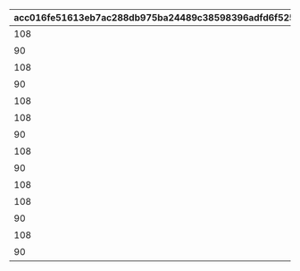 |acc016fe51613eb7ac288db975ba24489c38598396adfd6f5254d567a3c9678b|a9b996ec1a44809e990c882493d6f1a8da32a587c01f6df51fd93d3328a7e25a|4b4bb1a8b019242b136ae41e617dc7a55a16a221ed303649176ff893a63ac817|1926e707ad5ce95cf8540c8db0cba18bf7a7e99169dd4e387446370d0ab4c7cc|7c4e70e47ce8d219b8e7ba3a60d915d2245dd5fa50c205f717330d010b6c671e|743c7d580559f7f8f7ccd1382eacc2cb82e884e4a8a9f2ae5a325b2e1497fa6f|bb59d1187211ae77202534385f17881ed089824e3607c41ae0ff2d1a93db0e08|0bc506af9d49fa91bd1335d72f45000fdb14ea62caaf9ec05c2e0f69c3595682|cf084bf8798f47aa283fb972d8144062560a9f239aad45a476a2a6febc1ef287|05b923faefb3426a8e08a754a91202bff997625cf1b94881ae973ec276440567|3d88ddfa1bd35098beaae833fb5473f423ca59605486652eff2e46e3128cb2f2|c689aebd2c493d1d88ccd19ee5a53614cc0e7c9d44d23490fbfe5876da3f5b75|6d335080a42b67fa6fdc488652cc1a71a24a2ae116bf6bad09a387d644b25261|be794ec5171042e67687c5a41d39de62cb0890a69b682617b747e5e008db5346|41ca6812b5b93869c516cba3d6be090598e4d417ddd87c5c90f22d7faa4d6a89|aa3135052a483cf087806e53de9dff02c80d8322884a6da4e1830c92c1780134|ecc8928c7b882546ff3259b311ea5fbfa23d8d2dd1e2ec5b493add41dfa99d5d|
| --- | --- | --- | --- | --- | --- | --- | --- | --- | --- | --- | --- | --- | --- | --- | --- | --- |
|108|43200|-470|4104401|1|11001001|4101351|1|10|スィオネ\n樹林|4104351|100000|11001001|4101401|4201401|7200|11001|
|90|43200|-235|4110401|1|11001002|4106351|2|10|ヘリケ巨木|4110351|100000|11001002|4106401|4203401|7200|11001|
|108|43200|0|4105401|1|11001003|4102351|3|10|イオカステ\n岩山|4105351|100000|11001003|4102401|4201401|7200|11001|
|90|43200|235|4109401|1|11001004|4108351|4|10|ハルパリ\n大滝|4109351|100000|11001004|4108401|4203401|7200|11001|
|108|43200|470|4107401|1|11001005|4103351|5|10|ムネメー川|4107351|100000|11001005|4103401|4201401|7200|11001|
|108|43200|-470|4201401|1|11002003|4301351|6|10|アルバ浜堤|4101401|100000|11002001|4104401|4301401|7200|11002|
|90|43200|-235|4203401|1|11002002|4305351|7|10|サダルスド\n砂浜|4106401|100000|11002002|4110401|4305401|7200|11002|
|108|43200|0|4201401|1|11002001|4302351|8|10|ダルリク\n巨岩|4102401|100000|11002003|4105401|4302401|7200|11002|
|90|43200|235|4203401|1|11001005|4304351|9|10|アンカル川|4108401|100000|11002004|4109401|4304401|7200|11002|
|108|43200|470|4201401|1|11001001|4303351|10|10|ダクビア\n森林|4103401|100000|11002005|4107401|4303401|7200|11002|
|108|43200|-470|4104401|1|11003001|4201351|11|10|ミーマス\n洞穴|4201401|100000|11003001|4101401|4109401|7200|11003|
|90|43200|-155|4102401|1|11003002|4202351|11|10|レアント川|4202401|100000|11003002|4108401|4110401|7200|11003|
|108|43200|160|4105401|1|11003003|4203351|11|10|ケランド\n廃墟|4203401|100000|11003003|4103401|4109401|7200|11003|
|90|43200|470|4107401|1|11003004|4204351|11|10|デオネカ\n氷海|4204401|100000|11003004|4106401|4110401|7200|11003|